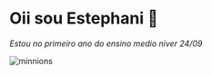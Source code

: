 
# Oii sou Estephani 💙

_Estou no primeiro ano do ensino medio_
_niver 24/09_

![minnions](https://c.tenor.com/GA-xYsUZWHAAAAAC/tenor.gif)
